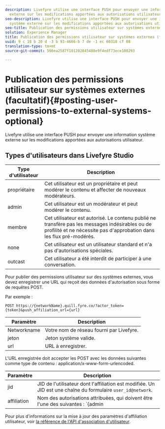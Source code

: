 ```yaml
---
description: Livefyre utilise une interface PUSH pour envoyer une information système
  externe sur les modifications apportées aux autorisations utilisateur.
seo-description: Livefyre utilise une interface PUSH pour envoyer une information
  système externe sur les modifications apportées aux autorisations utilisateur.
seo-title: Publication des permissions utilisateur sur systèmes externes (facultatif)
solution: Experience Manager
title: Publication des permissions utilisateur sur systèmes externes (facultatif)
uuid: 9 c 18 b 20 d -3 b 93-4666-b 7 de -1 ec 60318 cf 88
translation-type: tm+mt
source-git-commit: 566ea2587f101202045488e9f4edf73ece100293

---
```



# Publication des permissions utilisateur sur systèmes externes (facultatif){#posting-user-permissions-to-external-systems-optional}

Livefyre utilise une interface PUSH pour envoyer une information système externe sur les modifications apportées aux autorisations utilisateur.

## Types d'utilisateurs dans Livefyre Studio

| Type d'utilisateur | Description |
|--- |--- |
| propriétaire | Cet utilisateur est un propriétaire et peut modérer le contenu et affecter de nouveaux modérateurs. |
| admin | Cet utilisateur est un modérateur et peut modérer le contenu. |
| membre | Cet utilisateur est autorisé. Le contenu publié ne transfère pas les messages indésirables ou de profilité et ne nécessite pas d'approbation dans les flux pré-modérés. |
| none | Cet utilisateur est un utilisateur standard et n'a pas d'autorisations spéciales. |
| outcast | Cet utilisateur a été interdit de participer à une conversation. |

Pour publier des permissions utilisateur sur des systèmes externes, vous devez enregistrer une URL qui reçoit des données d'autorisation sous forme de requêtes POST.

Par exemple :

```
POST https://{networkName}.quill.fyre.co/?actor_token={token}&push_affiliation_url={url}
```

| Paramètre | Description |
|--- |--- |
| Networkname | Votre nom de réseau fourni par Livefyre. |
| jeton | Jeton système valide. |
| url | URL à enregistrer. |

L'URL enregistrée doit accepter les POST avec les données suivantes comme type de contenu : application/x-www-form-urlencoded.

| Paramètre | Description |
|--- |--- |
| jid | JID de l'utilisateur dont l'affiliation est modifiée. Un JID est une chaîne du formulaire `user_id@network`. |
| affiliation | Nom des autorisations attribuées, qui doivent être l'une des suivantes : `{admin | member | none | outcast | owner}` |

Pour plus d'informations sur la mise à jour des paramètres d'affiliation utilisateur, voir [la référence de l'API d'association d'utilisateur](https://api.livefyre.com/docs/apis/by-category/user-management#operation=urn:livefyre:apis:quill:operations:api:v3.0:affiliation:add:method=post).
